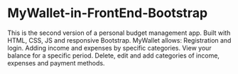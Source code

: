 # MyWallet-in-FrontEnd-Bootstrap
This is the second version of a personal budget management app. Built with HTML, CSS, JS and  responsive Bootstrap. MyWallet allows: Registration and login. Adding income and expenses by specific categories. View your balance for a specific period. Delete, edit and add categories of income, expenses and payment methods.

